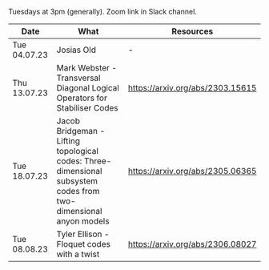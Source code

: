 Tuesdays at 3pm (generally). Zoom link in Slack channel.

| Date | What | Resources |
| --- | --- | --- |
| Tue 04.07.23 | Josias Old | - |
| Thu 13.07.23 | Mark Webster - Transversal Diagonal Logical Operators for Stabiliser Codes | https://arxiv.org/abs/2303.15615 |
| Tue 18.07.23 | Jacob Bridgeman - Lifting topological codes: Three-dimensional subsystem codes from two-dimensional anyon models | https://arxiv.org/abs/2305.06365 |
| Tue 08.08.23 | Tyler Ellison - Floquet codes with a twist | https://arxiv.org/abs/2306.08027 |
